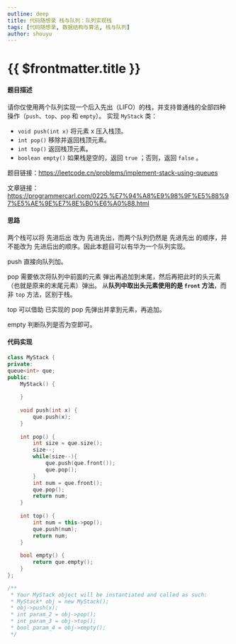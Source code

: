 ```yaml
---
outline: deep
title: 代码随想录 栈与队列：队列实现栈
tags: [代码随想录, 数据结构与算法, 栈与队列]
author: shouyu
---
```


# {{ $frontmatter.title }}

#### 题目描述

请你仅使用两个队列实现一个后入先出（LIFO）的栈，并支持普通栈的全部四种操作（`push`、`top`、`pop` 和 `empty`）。
实现 `MyStack` 类：
- `void push(int x)` 将元素 x 压入栈顶。
- `int pop()` 移除并返回栈顶元素。
- `int top()` 返回栈顶元素。
- `boolean empty()` 如果栈是空的，返回 `true` ；否则，返回 `false` 。

题目链接：https://leetcode.cn/problems/implement-stack-using-queues

文章链接：https://programmercarl.com/0225.%E7%94%A8%E9%98%9F%E5%88%97%E5%AE%9E%E7%8E%B0%E6%A0%88.html

#### 思路

两个栈可以将 先进后出 改为 先进先出，而两个队列仍然是 先进先出 的顺序，并不能改为 先进后出的顺序。因此本题目可以有华为一个队列实现。

push 直接向队列加。

pop 需要依次将队列中前面的元素 弹出再追加到末尾，然后再把此时的头元素（也就是原来的末尾元素）弹出。  从**队列中取出头元素使用的是 `front` 方法**，而非 `top` 方法，区别于栈。

top 可以借助 已实现的 pop 先弹出并拿到元素，再追加。

empty 判断队列是否为空即可。

#### 代码实现

```c++
class MyStack {
private:
queue<int> que;
public:
    MyStack() {
        
    }
    
    void push(int x) {
        que.push(x);
    }
    
    int pop() {
        int size = que.size();
        size--;
        while(size--){
            que.push(que.front());
            que.pop();
        }
        int num = que.front();
        que.pop();
        return num;
    }
    
    int top() {
        int num = this->pop();
        que.push(num);
        return num;
    }
    
    bool empty() {
        return que.empty();
    }
};

/**
 * Your MyStack object will be instantiated and called as such:
 * MyStack* obj = new MyStack();
 * obj->push(x);
 * int param_2 = obj->pop();
 * int param_3 = obj->top();
 * bool param_4 = obj->empty();
 */
```
